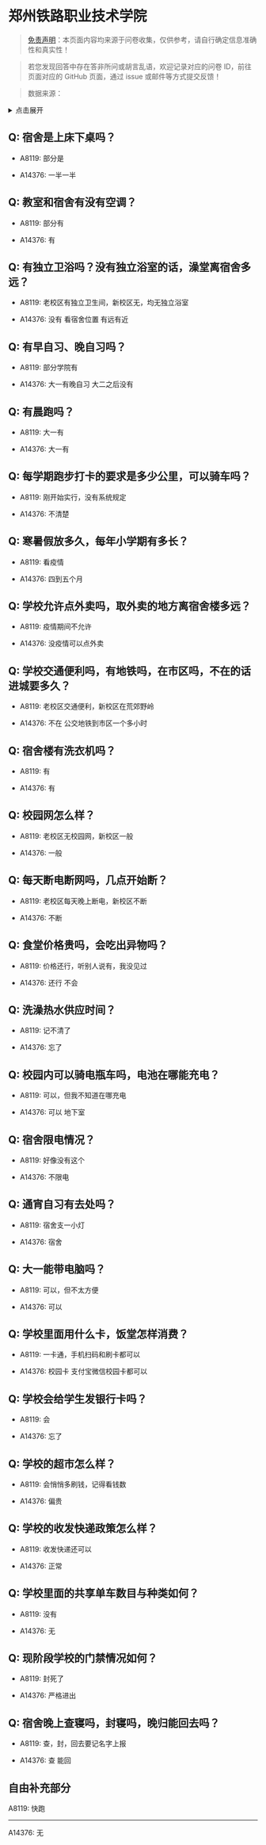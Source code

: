 # 郑州铁路职业技术学院

> [免责声明](https://colleges.chat/#_3)：本页面内容均来源于问卷收集，仅供参考，请自行确定信息准确性和真实性！

> 若您发现回答中存在答非所问或胡言乱语，欢迎记录对应的问卷 ID，前往页面对应的 GitHub 页面，通过 issue 或邮件等方式提交反馈！

> 数据来源：

<details><summary>点击展开</summary>
<ul>
<li>A8119: 匿名 (2022 年 06 月)</li>
<li>A14376: 匿名 (2022 年 07 月)</li>
</ul>
</details>

## Q: 宿舍是上床下桌吗？

- A8119: 部分是

- A14376: 一半一半

## Q: 教室和宿舍有没有空调？

- A8119: 部分有

- A14376: 有

## Q: 有独立卫浴吗？没有独立浴室的话，澡堂离宿舍多远？

- A8119: 老校区有独立卫生间，新校区无，均无独立浴室

- A14376: 没有  看宿舍位置  有远有近

## Q: 有早自习、晚自习吗？

- A8119: 部分学院有

- A14376: 大一有晚自习  大二之后没有

## Q: 有晨跑吗？

- A8119: 大一有

- A14376: 大一有

## Q: 每学期跑步打卡的要求是多少公里，可以骑车吗？

- A8119: 刚开始实行，没有系统规定

- A14376: 不清楚

## Q: 寒暑假放多久，每年小学期有多长？

- A8119: 看疫情

- A14376: 四到五个月

## Q: 学校允许点外卖吗，取外卖的地方离宿舍楼多远？

- A8119: 疫情期间不允许

- A14376: 没疫情可以点外卖

## Q: 学校交通便利吗，有地铁吗，在市区吗，不在的话进城要多久？

- A8119: 老校区交通便利，新校区在荒郊野岭

- A14376: 不在  公交地铁到市区一个多小时

## Q: 宿舍楼有洗衣机吗？

- A8119: 有

- A14376: 有

## Q: 校园网怎么样？

- A8119: 老校区无校园网，新校区一般

- A14376: 一般

## Q: 每天断电断网吗，几点开始断？

- A8119: 老校区每天晚上断电，新校区不断

- A14376: 不断

## Q: 食堂价格贵吗，会吃出异物吗？

- A8119: 价格还行，听别人说有，我没见过

- A14376: 还行  不会

## Q: 洗澡热水供应时间？

- A8119: 记不清了

- A14376: 忘了

## Q: 校园内可以骑电瓶车吗，电池在哪能充电？

- A8119: 可以，但我不知道在哪充电

- A14376: 可以  地下室

## Q: 宿舍限电情况？

- A8119: 好像没有这个

- A14376: 不限电

## Q: 通宵自习有去处吗？

- A8119: 宿舍支一小灯

- A14376: 宿舍

## Q: 大一能带电脑吗？

- A8119: 可以，但不太方便

- A14376: 可以

## Q: 学校里面用什么卡，饭堂怎样消费？

- A8119: 一卡通，手机扫码和刷卡都可以

- A14376: 校园卡  支付宝微信校园卡都可以

## Q: 学校会给学生发银行卡吗？

- A8119: 会

- A14376: 忘了

## Q: 学校的超市怎么样？

- A8119: 会悄悄多刷钱，记得看钱数

- A14376: 偏贵

## Q: 学校的收发快递政策怎么样？

- A8119: 收发快递还可以

- A14376: 正常

## Q: 学校里面的共享单车数目与种类如何？

- A8119: 没有

- A14376: 无

## Q: 现阶段学校的门禁情况如何？

- A8119: 封死了

- A14376: 严格进出

## Q: 宿舍晚上查寝吗，封寝吗，晚归能回去吗？

- A8119: 查，封，回去要记名字上报

- A14376: 查  能回

## 自由补充部分

A8119: 快跑

***

A14376: 无